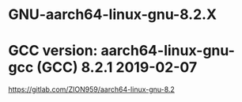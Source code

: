 GNU-aarch64-linux-gnu-8.2.X
=========================

GCC version: aarch64-linux-gnu-gcc (GCC) 8.2.1 2019-02-07
==========================================================


https://gitlab.com/ZION959/aarch64-linux-gnu-8.2
